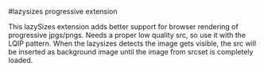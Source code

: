 #lazysizes progressive extension

This lazySizes extension adds better support for browser rendering of progressive jpgs/pngs.
Needs a proper low quality src, so use it with the LQIP pattern.
When the lazysizes detects the image gets visible, the src will be inserted as background image until the image from srcset is completely loaded.
